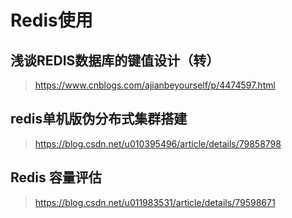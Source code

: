 # Redis使用

## 浅谈REDIS数据库的键值设计（转）
><https://www.cnblogs.com/ajianbeyourself/p/4474597.html>

## redis单机版伪分布式集群搭建
><https://blog.csdn.net/u010395496/article/details/79858798>

## Redis 容量评估
><https://blog.csdn.net/u011983531/article/details/79598671>